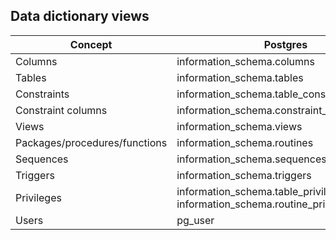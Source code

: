 ## Data dictionary views

| Concept | Postgres | Oracle | MySQL |  
|---------|------------|-|-|  
| Columns | information_schema.columns | dba_tab_columns | |  
| Tables | information_schema.tables | dba_tables | |  
| Constraints | information_schema.table_constraints | dba_constraints | |  
| Constraint columns | information_schema.constraint_column_usage | dba_cons_columns | |  
| Views | information_schema.views | dba_views | |  
| Packages/procedures/functions | information_schema.routines | dba_procedures | |  
| Sequences | information_schema.sequences | dba_sequences | |  
| Triggers| information_schema.triggers | dba_triggers | |  
| Privileges | information_schema.table_privileges, information_schema.routine_privileges | dba_tab_privs | |  
| Users | pg_user | dba_users | |
